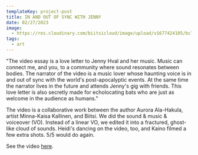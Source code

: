 ```yaml
---
templateKey: project-post
title: IN AND OUT OF SYNC WITH JENNY
date: 02/27/2023
image:
  - https://res.cloudinary.com/biitsicloud/image/upload/v1677424105/bcloud/flim_still_Jenny_yhlamo.png
tags:
  - art
---
```

"The video essay is a love letter to Jenny Hval and her music. Music can connect me, and you, to a community where sound resonates between bodies. The narrator of the video is a music lover whose haunting voice is in and out of sync with the world's post-apocalyptic events. At the same time the narrator lives in the future and attends Jenny's gig with friends. This love letter is also secretly made for echolocating bats who are just as welcome in the audience as humans."

The video is a collaborative work between the author Aurora Ala-Hakula, artist Minna-Kaisa Kallinen, and Biitsi. We did the sound & music & voiceover (VO). Instead of a linear VO, we edited it into a fractured, ghost-like cloud of sounds. Heidi's dancing on the video, too, and Kaino filmed a few extra shots. 5/5 would do again.

See the video [here](https://seismograf.org/artikel/and-out-sync-jenny).